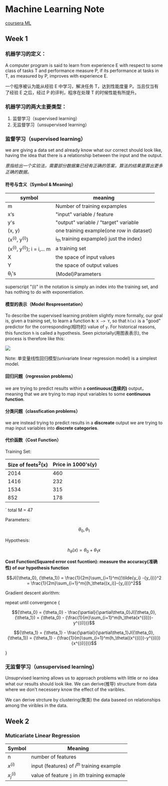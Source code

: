 # Machine Learning Note

[coursera ML](https://www.coursera.org/learn/machine-learning)

## Week 1

### 机器学习的定义：

A computer program is said to learn from experience E with respect to some class of tasks T and performance measure P, if its performance at tasks in T, as measured by P, improves with experience E.

一个程序被认为能从经验 E 中学习，解决任务 T，达到性能度量 P。当且仅当有了经验 E 之后，经过 P 的评判，程序在处理 T 的时候性能有所提升。

### 机器学习的两大主要类型：

1. 监督学习（supervised learning）
2. 无监督学习（unsupervised learning）

### 监督学习（supervised learning）

we are giving a data set and already know what our correct should look like, having the idea that there is a relationship between the input and the output.

_意指给出一个实验法，需要部分数据集已经有正确的答案，算法的结果是算出更多正确的数据。_

#### 符号与含义（Symbol & Meaning）

| symbol                                          | meaning                                            |
| ----------------------------------------------- | -------------------------------------------------- |
| m                                               | Number of training expamples                       |
| x‘s                                             | "input" variable / feature                         |
| y's                                             | "output" variable / "target" variable              |
| (x, y)                                          | one training example(one row in dataset)           |
| (x<sup>(i)</sup>, y<sup>(i)</sup>)              | i<sub>th</sub> training expample(i just the index) |
| (x<sup>(i)</sup>, y<sup>(i)</sup>); i = i,... m | a training set                                     |
| X                                               | the space of input values                          |
| Y                                               | the space of output values                         |
| θ<sub>i</sub>'s                                 | (Model)Parameters                                  |

superscript "(i)" in the notation is simply an index into the training set, and has nothing to do with exponentiation.

#### 模型的表示（Model Respresentation）

To describe the supervised learning problem slightly more formally, our goal is, given a training set, to learn a function **`h`**: `X —> Y`, so that `h(x)` is a "good" predictor for the corresponding(相符的) value of `y`. For historical reasons, this function `h` is called a hypothesis. Seen pictorially(用图表表示), the process is therefore like this:

![](https://d3c33hcgiwev3.cloudfront.net/imageAssetProxy.v1/H6qTdZmYEeaagxL7xdFKxA_2f0f671110e8f7446bb2b5b2f75a8874_Screenshot-2016-10-23-20.14.58.png?expiry=1544400000000&hmac=6JPRuFVnOfT0f_nz3nfiQ16gs6OYjxo4gsgnwZdl6Lw)

Note: 单变量线性回归模型(univariate linear regression model) is a simplest model.

#### 回归问题（regression problems）

we are trying to predict results within a **continuous(连续的)** output， meaning that we are trying to map input variables to some **continuous function**.

#### 分类问题（classfication problems）

we are instead trying to predict results in a **discreate** output we are trying to map input variables into **discrete categories**.

#### 代价函数（Cost Function）

Training Set:

| Size of feets<sup>2</sup>(x) | Price in 1000's(y) |
| ---------------------------- | ------------------ |
| 2014                         | 460                |
| 1416                         | 232                |
| 1534                         | 315                |
| 852                          | 178                |

´
total M = 47

Parameters:

$${\theta_0},{\theta_1}$$

Hypothesis:

$$h_\theta(x) = \theta_0 + \theta_1 x$$

**Cost Function(Squared error cost fucntion): measure the accuracy(准确性) of our hypothesis function**

$$J({\theta_0}, {\theta_1}) = \frac{1}{2m}\sum_{i=1}^m{(\tilde{y_i} -{y_i})}^2 = \frac{1}{2m}\sum_{i=1}^m{(h_\theta{(x_i)}-{y_i})}^2$$

Gradient descent alorithm:

repeat until convergence {

$${\theta_0} = {\theta_0} - \frac{\partial}{\partial\theta_0}J({\theta_0},{\theta_1}) = {\theta_0} - {\frac{1}{m}\sum_{i=1}^m(h_\theta(x^{(i)})-y^{(i)})}$$

$${\theta_1} = {\theta_1} - \frac{\partial}{\partial\theta_1}J({\theta_0},{\theta_1}) = {\theta_1} - {\frac{1}{m}\sum_{i=1}^m(h_\theta((x^{(i)})-y^{(i)}){x^{(i)}})}$$

}

### 无监督学习（unsupervised learning）

Unsuprvised learning allows us to approach problems with little or no idea what our results should look like. We can derive(推导) structure from data where we don't necessery know the effect of the varibles.

We can derive strcture by clustering(聚类) the data baseed on relationships among the viribles in the data.

## Week 2

### Muticariate Linear Regression

| Symbol          | Meaning                                          |
| --------------- | ------------------------------------------------ |
| n               | number of features                               |
| ${x^{(i)}}$     | input (features) of $i^{th}$ training example    |
| ${x^{(i)}_{j}}$ | value of feature `j` in $i{th}$ training exmaple |
